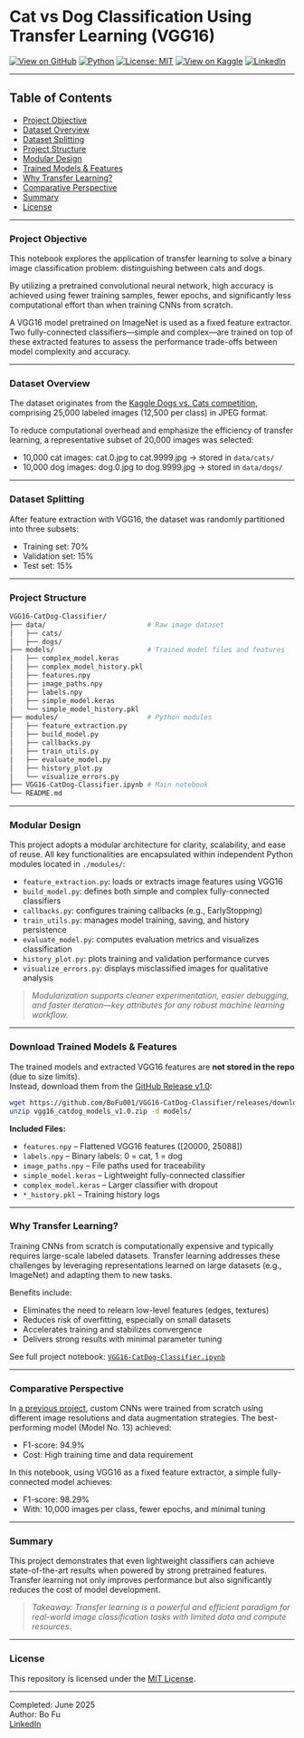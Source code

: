 # Cat vs Dog Classification Using Transfer Learning (VGG16)

[![View on GitHub](https://img.shields.io/badge/GitHub-Project-blue?logo=github)](https://github.com/BoFu001/vgg16-catdog-classifier)
[![Python](https://img.shields.io/badge/Python-3.10%2B-blue?logo=python)](https://www.python.org/)
[![License: MIT](https://img.shields.io/badge/License-MIT-yellow.svg)](https://opensource.org/licenses/MIT)
[![View on Kaggle](https://img.shields.io/badge/Kaggle-Notebook-blue?logo=kaggle)](https://www.kaggle.com/code/bofu001/vgg16-catdog-classifier) 
[![LinkedIn](https://img.shields.io/badge/LinkedIn-Bo%20Fu-blue)](https://www.linkedin.com/in/bofu/)

---

## Table of Contents

- [Project Objective](#-project-objective)
- [Dataset Overview](#-dataset-overview)
- [Dataset Splitting](#-dataset-splitting)
- [Project Structure](#-project-structure)
- [Modular Design](#-modular-design)
- [Trained Models & Features](#-download-trained-models--features)
- [Why Transfer Learning?](#-why-transfer-learning)
- [Comparative Perspective](#-comparative-perspective)
- [Summary](#-summary)
- [License](#-license)

---

### Project Objective

This notebook explores the application of transfer learning to solve a binary image classification problem: distinguishing between cats and dogs.

By utilizing a pretrained convolutional neural network, high accuracy is achieved using fewer training samples, fewer epochs, and significantly less computational effort than when training CNNs from scratch.

A VGG16 model pretrained on ImageNet is used as a fixed feature extractor. Two fully-connected classifiers—simple and complex—are trained on top of these extracted features to assess the performance trade-offs between model complexity and accuracy.

---

### Dataset Overview

The dataset originates from the [Kaggle Dogs vs. Cats competition](https://www.kaggle.com/competitions/dogs-vs-cats/data), comprising 25,000 labeled images (12,500 per class) in JPEG format.

To reduce computational overhead and emphasize the efficiency of transfer learning, a representative subset of 20,000 images was selected:

- 10,000 cat images: cat.0.jpg to cat.9999.jpg → stored in `data/cats/`
- 10,000 dog images: dog.0.jpg to dog.9999.jpg → stored in `data/dogs/`

---

### Dataset Splitting

After feature extraction with VGG16, the dataset was randomly partitioned into three subsets:

- Training set: 70%  
- Validation set: 15%  
- Test set: 15%

---

### Project Structure

```bash
VGG16-CatDog-Classifier/
├── data/                         # Raw image dataset
│   ├── cats/
│   ├── dogs/
├── models/                       # Trained model files and features
│   ├── complex_model.keras
│   ├── complex_model_history.pkl
│   ├── features.npy
│   ├── image_paths.npy
│   ├── labels.npy
│   ├── simple_model.keras
│   └── simple_model_history.pkl
├── modules/                      # Python modules
│   ├── feature_extraction.py
│   ├── build_model.py
│   ├── callbacks.py
│   ├── train_utils.py
│   ├── evaluate_model.py
│   ├── history_plot.py
│   └── visualize_errors.py
├── VGG16-CatDog-Classifier.ipynb # Main notebook
└── README.md
```

---

### Modular Design

This project adopts a modular architecture for clarity, scalability, and ease of reuse. All key functionalities are encapsulated within independent Python modules located in `./modules/`:

- `feature_extraction.py`: loads or extracts image features using VGG16
- `build_model.py`: defines both simple and complex fully-connected classifiers
- `callbacks.py`: configures training callbacks (e.g., EarlyStopping)
- `train_utils.py`: manages model training, saving, and history persistence
- `evaluate_model.py`: computes evaluation metrics and visualizes classification
- `history_plot.py`: plots training and validation performance curves
- `visualize_errors.py`: displays misclassified images for qualitative analysis

> *Modularization supports cleaner experimentation, easier debugging, and faster iteration—key attributes for any robust machine learning workflow.*

---

### Download Trained Models & Features

The trained models and extracted VGG16 features are **not stored in the repo** (due to size limits).  
Instead, download them from the [GitHub Release v1.0](https://github.com/BoFu001/VGG16-CatDog-Classifier/releases/tag/v1.0):

```bash
wget https://github.com/BoFu001/VGG16-CatDog-Classifier/releases/download/v1.0/vgg16_catdog_models_v1.0.zip
unzip vgg16_catdog_models_v1.0.zip -d models/
```

**Included Files:**

- `features.npy` – Flattened VGG16 features ([20000, 25088])
- `labels.npy` – Binary labels: 0 = cat, 1 = dog
- `image_paths.npy` – File paths used for traceability
- `simple_model.keras` – Lightweight fully-connected classifier
- `complex_model.keras` – Larger classifier with dropout
- `*_history.pkl` – Training history logs

---

### Why Transfer Learning?

Training CNNs from scratch is computationally expensive and typically requires large-scale labeled datasets. Transfer learning addresses these challenges by leveraging representations learned on large datasets (e.g., ImageNet) and adapting them to new tasks.

Benefits include:

- Eliminates the need to relearn low-level features (edges, textures)
- Reduces risk of overfitting, especially on small datasets
- Accelerates training and stabilizes convergence
- Delivers strong results with minimal parameter tuning

See full project notebook: [`VGG16-CatDog-Classifier.ipynb`](./VGG16-CatDog-Classifier.ipynb)

---

### Comparative Perspective

In [a previous project](https://github.com/BoFu001/Catdog-cnn-from-scratch), custom CNNs were trained from scratch using different image resolutions and data augmentation strategies. The best-performing model (Model No. 13) achieved:

- F1-score: 94.9%
- Cost: High training time and data requirement

In this notebook, using VGG16 as a fixed feature extractor, a simple fully-connected model achieves:

- F1-score: 98.29%
- With: 10,000 images per class, fewer epochs, and minimal tuning

---

### Summary

This project demonstrates that even lightweight classifiers can achieve state-of-the-art results when powered by strong pretrained features. Transfer learning not only improves performance but also significantly reduces the cost of model development.

> *Takeaway: Transfer learning is a powerful and efficient paradigm for real-world image classification tasks with limited data and compute resources.*

---

### License

This repository is licensed under the [MIT License](LICENSE).

---

Completed: June 2025  
Author: Bo Fu  
[LinkedIn](https://www.linkedin.com/in/bofu/)